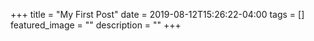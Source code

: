 +++
title =  "My First Post"
date = 2019-08-12T15:26:22-04:00
tags = []
featured_image = ""
description = ""
+++
